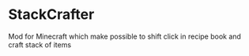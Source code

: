 # StackCrafter

Mod for Minecraft which make possible to shift click in recipe book and craft stack of items
